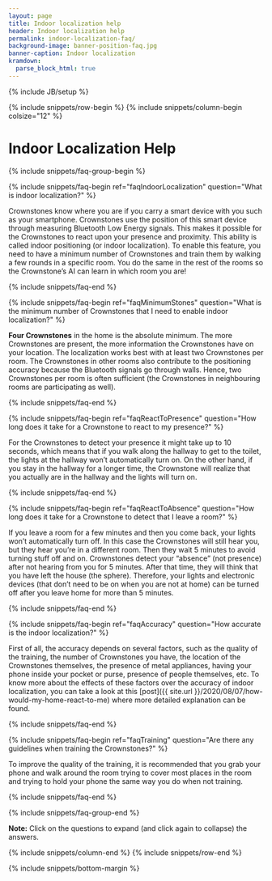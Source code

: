 ```yaml
---
layout: page
title: Indoor localization help
header: Indoor localization help
permalink: indoor-localization-faq/
background-image: banner-position-faq.jpg
banner-caption: Indoor localization
kramdown: 
  parse_block_html: true
---
```

{% include JB/setup %}

{% include snippets/row-begin %}
{% include snippets/column-begin colsize="12" %}

# Indoor Localization Help

{% include snippets/faq-group-begin %}


{% include snippets/faq-begin ref="faqIndoorLocalization" question="What is indoor localization?" %}

Crownstones know where you are if you carry a smart device with you such as your smartphone. Crownstones use the position of this smart device through measuring Bluetooth Low Energy signals. This makes it possible for the Crownstones to react upon your presence and proximity. This ability is called indoor positioning (or indoor localization). To enable this feature, you need to have a minimum number of Crownstones and train them by walking a few rounds in a specific room. You do the same in the rest of the rooms so the Crownstone’s AI can learn in which room you are!

{% include snippets/faq-end %}



{% include snippets/faq-begin ref="faqMinimumStones" question="What is the minimum number of Crownstones that I need to enable indoor localization?" %}

**Four Crownstones** in the home is the absolute minimum. The more Crownstones are present, the more information the Crownstones have on your location. The localization works best with at least two Crownstones per room. The Crownstones in other rooms also contribute to the positioning accuracy because the Bluetooth signals go through walls. Hence, two Crownstones per room is often sufficient (the Crownstones in neighbouring rooms are participating as well).

{% include snippets/faq-end %}



{% include snippets/faq-begin ref="faqReactToPresence" question="How long does it take for a Crownstone to react to my presence?" %}

For the Crownstones to detect your presence it might take up to 10 seconds, which means that if you walk along the hallway to get to the toilet, the lights at the hallway won’t automatically turn on. On the other hand, if you stay in the hallway for a longer time, the Crownstone will realize that you actually are in the hallway and the lights will turn on.

{% include snippets/faq-end %}



{% include snippets/faq-begin ref="faqReactToAbsence" question="How long does it take for a Crownstone to detect that I leave a room?" %}

If you leave a room for a few minutes and then you come back, your lights won’t automatically turn off. In this case the Crownstones will still hear you, but they hear you’re in a different room. Then they wait 5 minutes to avoid turning stuff off and on. Crownstones detect your “absence” (not presence) after not hearing from you for 5 minutes. After that time, they will think that you have left the house (the sphere). Therefore, your lights and electronic devices (that don’t need to be on when you are not at home) can be turned off after you leave home for more than 5 minutes.

{% include snippets/faq-end %}



{% include snippets/faq-begin ref="faqAccuracy" question="How accurate is the indoor localization?" %}

First of all, the accuracy depends on several factors, such as the quality of the training, the number of Crownstones you have, the location of the Crownstones themselves, the presence of metal appliances, having your phone inside your pocket or purse, presence of people themselves, etc.
To know more about the effects of these factors over the accuracy of indoor localization, you can take a look at this [post]({{ site.url }}/2020/08/07/how-would-my-home-react-to-me) where more detailed explanation can be found.

{% include snippets/faq-end %}



{% include snippets/faq-begin ref="faqTraining" question="Are there any guidelines when training the Crownstones?" %}

To improve the quality of the training, it is recommended that you grab your phone and walk around the room trying to cover most places in the room and trying to hold your phone the same way you do when not training. 

{% include snippets/faq-end %}



{% include snippets/faq-group-end %}



**Note:** Click on the questions to expand (and click again to collapse) the answers.

{% include snippets/column-end %}
{% include snippets/row-end %}


{% include snippets/bottom-margin %}

<script>
window.onload = function() {
    var hash = window.location.hash; 
    if(hash !== " ") {
        var id = hash.substr(1);
        document.getElementById(id).classList.add("show");
        document.getElementById(id).scrollIntoView();
    }
};
</script>